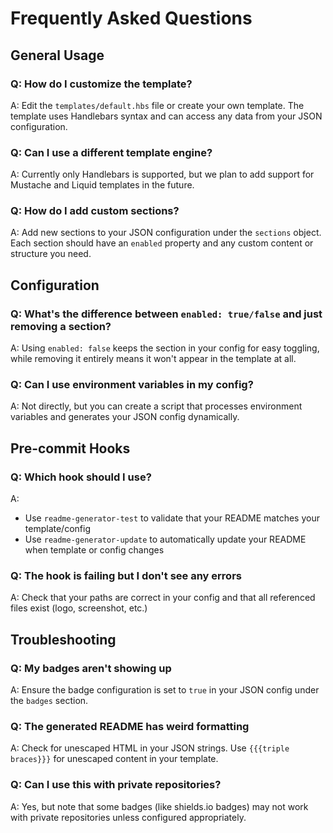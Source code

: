# Frequently Asked Questions

## General Usage

### Q: How do I customize the template?

A: Edit the `templates/default.hbs` file or create your own template. The template uses Handlebars syntax and can access any data from your JSON configuration.

### Q: Can I use a different template engine?

A: Currently only Handlebars is supported, but we plan to add support for Mustache and Liquid templates in the future.

### Q: How do I add custom sections?

A: Add new sections to your JSON configuration under the `sections` object. Each section should have an `enabled` property and any custom content or structure you need.

## Configuration

### Q: What's the difference between `enabled: true/false` and just removing a section?

A: Using `enabled: false` keeps the section in your config for easy toggling, while removing it entirely means it won't appear in the template at all.

### Q: Can I use environment variables in my config?

A: Not directly, but you can create a script that processes environment variables and generates your JSON config dynamically.

## Pre-commit Hooks

### Q: Which hook should I use?

A:

- Use `readme-generator-test` to validate that your README matches your template/config
- Use `readme-generator-update` to automatically update your README when template or config changes

### Q: The hook is failing but I don't see any errors

A: Check that your paths are correct in your config and that all referenced files exist (logo, screenshot, etc.)

## Troubleshooting

### Q: My badges aren't showing up

A: Ensure the badge configuration is set to `true` in your JSON config under the `badges` section.

### Q: The generated README has weird formatting

A: Check for unescaped HTML in your JSON strings. Use `{{{triple braces}}}` for unescaped content in your template.

### Q: Can I use this with private repositories?

A: Yes, but note that some badges (like shields.io badges) may not work with private repositories unless configured appropriately.
